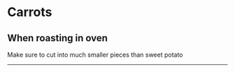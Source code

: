 # Carrots

## When roasting in oven
Make sure to cut into much smaller pieces than sweet potato

---